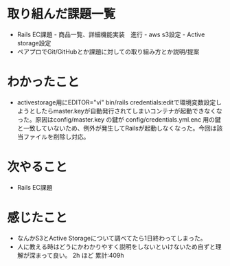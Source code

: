 # 取り組んだ課題一覧
- Rails EC課題
      - 商品一覧、詳細機能実装　進行
      - aws s3設定
      - Active storage設定
- ペアプロでGit/GitHubとか課題に対しての取り組み方とか説明/提案
# わかったこと
- activestorage用にEDITOR="vi" bin/rails credentials:editで環境変数設定しようとしたらmaster.keyが自動発行されてしまいコンテナが起動できなくなった。原因はconfig/master.key の鍵が config/credentials.yml.enc 用の鍵と一致していないため、例外が発生してRailsが起動しなくなった。今回は該当ファイルを削除し対応。
# 次やること
- Rails EC課題
# 感じたこと
- なんかS3とActive Storageについて調べてたら1日終わってしまった。
- 人に教える時はどうにかわかりやすく説明をしないといけないため自ずと理解が深まって良い。
2h ほど
累計:409h




